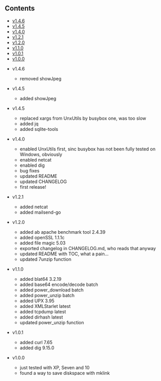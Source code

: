 ## Contents
- [v1.4.6](#v146)
- [v1.4.5](#v145)
- [v1.4.0](#v140)
- [v1.2.1](#v121)
- [v1.2.0](#v120)
- [v1.1.0](#v110)
- [v1.0.1](#v101)
- [v1.0.0](#v100)

* v1.4.6
  * removed showJpeg

* v1.4.5
  * added showJpeg

* v1.4.5
  * replaced xargs from UnxUtils by busybox one, was too slow
  * added jq
  * added sqlite-tools

* v1.4.0
  * enabled UnxUtils first, sinc busybox has not been fully tested on Windows, obviously
  * enabled netcat
  * enabled dig
  * bug fixes
  * updated README
  * updated CHANGELOG
  * first release!

* v1.2.1
  * added netcat
  * added mailsend-go

* v1.2.0
  * added ab apache benchmark tool 2.4.39
  * added openSSL 1.1.1c
  * added file magic 5.03
  * exported changelog in CHANGELOG.md, who reads that anyway
  * updated README with TOC, what a pain...
  * updated 7unzip function

* v1.1.0
  * added blat64 3.2.19
  * added base64 encode/decode batch
  * added power_download batch
  * added power_unzip batch
  * added UPX 3.95
  * added XMLStarlet latest
  * added tcpdump latest
  * added dirhash latest
  * updated power_unzip function

* v1.0.1
  * added curl 7.65
  * added dig 9.15.0

* v1.0.0
  * just tested with XP, Seven and 10
  * found a way to save diskspace with mklink

